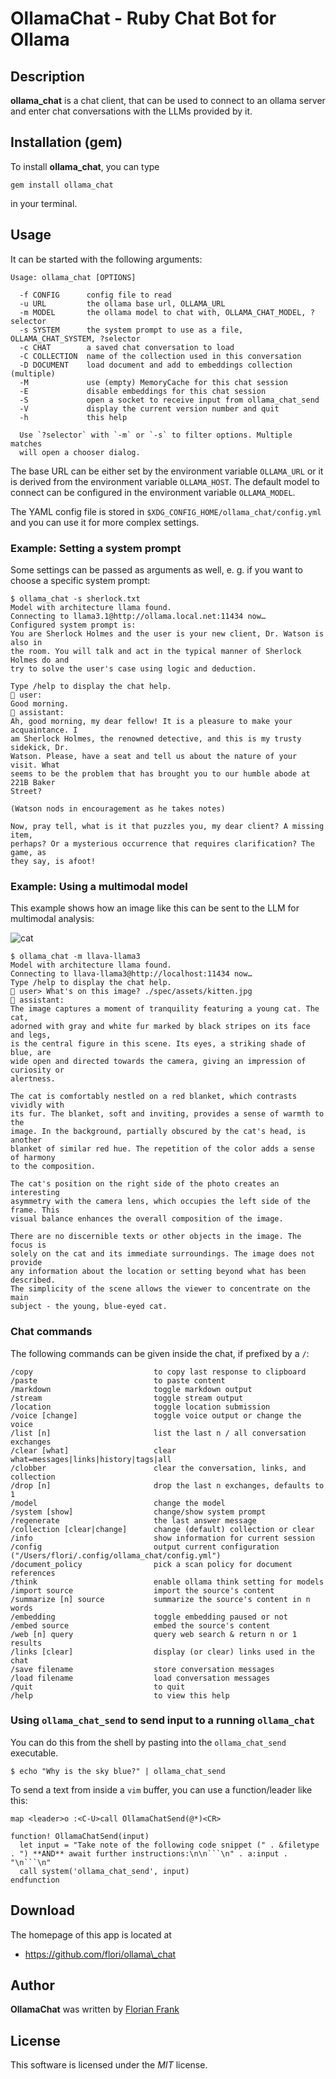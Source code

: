 # OllamaChat - Ruby Chat Bot for Ollama

## Description

**ollama_chat** is a chat client, that can be used to connect to an ollama
server and enter chat conversations with the LLMs provided by it.

## Installation (gem)

To install **ollama_chat**, you can type

```
gem install ollama_chat
```

in your terminal.

## Usage

It can be started with the following arguments:

```
Usage: ollama_chat [OPTIONS]

  -f CONFIG      config file to read
  -u URL         the ollama base url, OLLAMA_URL
  -m MODEL       the ollama model to chat with, OLLAMA_CHAT_MODEL, ?selector
  -s SYSTEM      the system prompt to use as a file, OLLAMA_CHAT_SYSTEM, ?selector
  -c CHAT        a saved chat conversation to load
  -C COLLECTION  name of the collection used in this conversation
  -D DOCUMENT    load document and add to embeddings collection (multiple)
  -M             use (empty) MemoryCache for this chat session
  -E             disable embeddings for this chat session
  -S             open a socket to receive input from ollama_chat_send
  -V             display the current version number and quit
  -h             this help

  Use `?selector` with `-m` or `-s` to filter options. Multiple matches
  will open a chooser dialog.
```

The base URL can be either set by the environment variable `OLLAMA_URL` or it
is derived from the environment variable `OLLAMA_HOST`. The default model to
connect can be configured in the environment variable `OLLAMA_MODEL`.

The YAML config file is stored in `$XDG_CONFIG_HOME/ollama_chat/config.yml` and
you can use it for more complex settings.

### Example: Setting a system prompt

Some settings can be passed as arguments as well, e. g. if you want to choose a
specific system prompt:

```
$ ollama_chat -s sherlock.txt
Model with architecture llama found.
Connecting to llama3.1@http://ollama.local.net:11434 now…
Configured system prompt is:
You are Sherlock Holmes and the user is your new client, Dr. Watson is also in
the room. You will talk and act in the typical manner of Sherlock Holmes do and
try to solve the user's case using logic and deduction.

Type /help to display the chat help.
📨 user:
Good morning.
📨 assistant:
Ah, good morning, my dear fellow! It is a pleasure to make your acquaintance. I
am Sherlock Holmes, the renowned detective, and this is my trusty sidekick, Dr.
Watson. Please, have a seat and tell us about the nature of your visit. What
seems to be the problem that has brought you to our humble abode at 221B Baker
Street?

(Watson nods in encouragement as he takes notes)

Now, pray tell, what is it that puzzles you, my dear client? A missing item,
perhaps? Or a mysterious occurrence that requires clarification? The game, as
they say, is afoot!
```

### Example: Using a multimodal model

This example shows how an image like this can be sent to the LLM for multimodal
analysis:

![cat](spec/assets/kitten.jpg)

```
$ ollama_chat -m llava-llama3
Model with architecture llama found.
Connecting to llava-llama3@http://localhost:11434 now…
Type /help to display the chat help.
📸 user> What's on this image? ./spec/assets/kitten.jpg
📨 assistant:
The image captures a moment of tranquility featuring a young cat. The cat,
adorned with gray and white fur marked by black stripes on its face and legs,
is the central figure in this scene. Its eyes, a striking shade of blue, are
wide open and directed towards the camera, giving an impression of curiosity or
alertness.

The cat is comfortably nestled on a red blanket, which contrasts vividly with
its fur. The blanket, soft and inviting, provides a sense of warmth to the
image. In the background, partially obscured by the cat's head, is another
blanket of similar red hue. The repetition of the color adds a sense of harmony
to the composition.

The cat's position on the right side of the photo creates an interesting
asymmetry with the camera lens, which occupies the left side of the frame. This
visual balance enhances the overall composition of the image.

There are no discernible texts or other objects in the image. The focus is
solely on the cat and its immediate surroundings. The image does not provide
any information about the location or setting beyond what has been described.
The simplicity of the scene allows the viewer to concentrate on the main
subject - the young, blue-eyed cat.
```

### Chat commands

The following commands can be given inside the chat, if prefixed by a `/`:

```
/copy                           to copy last response to clipboard
/paste                          to paste content
/markdown                       toggle markdown output
/stream                         toggle stream output
/location                       toggle location submission
/voice [change]                 toggle voice output or change the voice
/list [n]                       list the last n / all conversation exchanges
/clear [what]                   clear what=messages|links|history|tags|all
/clobber                        clear the conversation, links, and collection
/drop [n]                       drop the last n exchanges, defaults to 1
/model                          change the model
/system [show]                  change/show system prompt
/regenerate                     the last answer message
/collection [clear|change]      change (default) collection or clear
/info                           show information for current session
/config                         output current configuration ("/Users/flori/.config/ollama_chat/config.yml")
/document_policy                pick a scan policy for document references
/think                          enable ollama think setting for models
/import source                  import the source's content
/summarize [n] source           summarize the source's content in n words
/embedding                      toggle embedding paused or not
/embed source                   embed the source's content
/web [n] query                  query web search & return n or 1 results
/links [clear]                  display (or clear) links used in the chat
/save filename                  store conversation messages
/load filename                  load conversation messages
/quit                           to quit
/help                           to view this help
```

### Using `ollama_chat_send` to send input to a running `ollama_chat`

You can do this from the shell by pasting into the `ollama_chat_send`
executable.

```
$ echo "Why is the sky blue?" | ollama_chat_send
```

To send a text from inside a `vim` buffer, you can use a function/leader like
this:

```
map <leader>o :<C-U>call OllamaChatSend(@*)<CR>

function! OllamaChatSend(input)
  let input = "Take note of the following code snippet (" . &filetype . ") **AND** await further instructions:\n\n```\n" . a:input . "\n```\n"
  call system('ollama_chat_send', input)
endfunction
```

## Download

The homepage of this app is located at

* https://github.com/flori/ollama\_chat

## Author

<b>OllamaChat</b> was written by [Florian Frank](mailto:flori@ping.de)

## License

This software is licensed under the <i>MIT</i> license.
